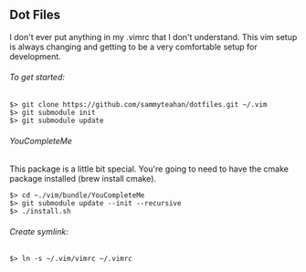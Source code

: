 ## Dot Files

I don't ever put anything in my .vimrc that I don't understand. This vim setup is always changing and getting to be a very comfortable setup for development.

###### To get started:

    $> git clone https://github.com/sammyteahan/dotfiles.git ~/.vim
    $> git submodule init
    $> git submodule update


###### YouCompleteMe

This package is a little bit special. You're going to need to have the cmake package installed (brew install cmake).

    $> cd ~./vim/bundle/YouCompleteMe
    $> git submodule update --init --recursive
    $> ./install.sh


###### Create symlink:

    $> ln -s ~/.vim/vimrc ~/.vimrc

